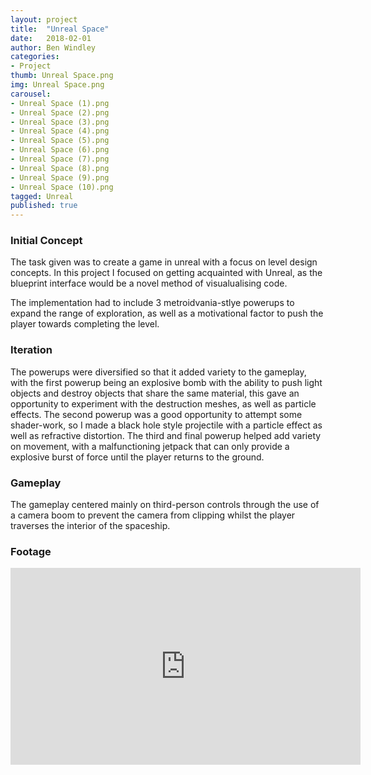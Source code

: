 ```yaml
---
layout: project
title:  "Unreal Space"
date:   2018-02-01
author: Ben Windley
categories:
- Project
thumb: Unreal Space.png
img: Unreal Space.png
carousel:
- Unreal Space (1).png
- Unreal Space (2).png
- Unreal Space (3).png
- Unreal Space (4).png
- Unreal Space (5).png
- Unreal Space (6).png
- Unreal Space (7).png
- Unreal Space (8).png
- Unreal Space (9).png
- Unreal Space (10).png
tagged: Unreal
published: true
---
```


### Initial Concept
The task given was to create a game in unreal with a focus on level design concepts. In this project I focused on getting acquainted with Unreal, as the blueprint interface would be a novel method of visualualising code.

The implementation had to include 3 metroidvania-stlye powerups to expand the range of exploration, as well as a motivational factor to push the player towards completing the level. 

### Iteration
The powerups were diversified so that it added variety to the gameplay, with the first powerup being an explosive bomb with the ability to push light objects and destroy objects that share the same material, this gave an opportunity to experiment with the destruction meshes, as well as particle effects. The second powerup was a good opportunity to attempt some shader-work, so I made a black hole style projectile with a particle effect as well as refractive distortion. The third and final powerup helped add variety on movement, with a malfunctioning jetpack that can only provide a explosive burst of force until the player returns to the ground.


### Gameplay
The gameplay centered mainly on third-person controls through the use of a camera boom to prevent the camera from clipping whilst the player traverses the interior of the spaceship. 


### Footage

<p style="text-align: center">
<iframe width="560" height="315" src="https://www.youtube.com/embed/KiVcwvnPc9s?rel=0&amp;showinfo=0" frameborder="0" allow="autoplay; encrypted-media" allowfullscreen></iframe>
</p>